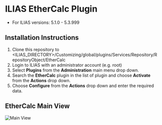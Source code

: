 # ILIAS EtherCalc Plugin
* For ILIAS versions: 5.1.0 - 5.3.999

## Installation Instructions
1. Clone this repository to <ILIAS_DIRECTORY>/Customizing/global/plugins/Services/Repository/RepositoryObject/EtherCalc
2. Login to ILIAS with an administrator account (e.g. root)
3. Select **Plugins** from the **Administration** main menu drop down.
4. Search the **EtherCalc** plugin in the list of plugin and choose **Activate** from the **Actions** drop down.
5. Choose **Configure** from the **Actions** drop down and enter the required data.

## EtherCalc Main View
![Main View](https://databayag.github.io/EtherCalc/1.0.0/ethercalc.png)